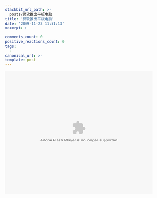 ```yaml
---
stackbit_url_path: >-
  posts/微软推出平板电脑
title: '微软推出平板电脑'
date: '2009-11-23 11:51:13'
excerpt: >-
  
comments_count: 0
positive_reactions_count: 0
tags: 
  - 
canonical_url: >-
template: post
---
```

<embed src="http://player.youku.com/player.php/sid/XMTIwODA1OTA4/v.swf" quality="high" width="480" height="400" align="middle" allowscriptaccess="sameDomain" type="application/x-shockwave-flash">